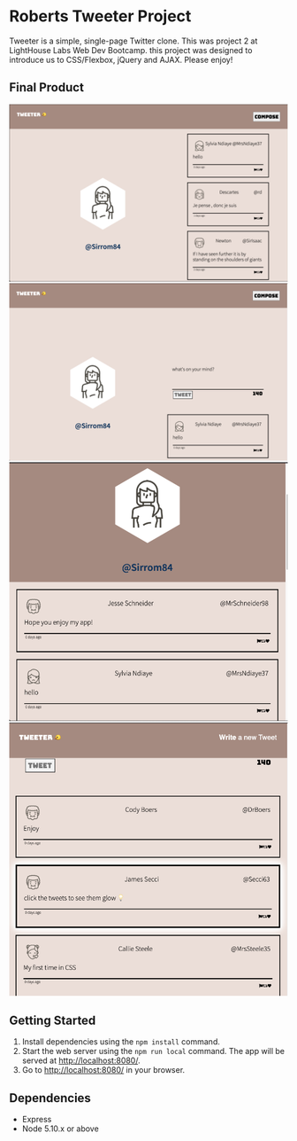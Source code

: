 # Roberts Tweeter Project

Tweeter is a simple, single-page Twitter clone. This was project 2 at LightHouse Labs Web Dev Bootcamp. this project was designed to introduce us to CSS/Flexbox, jQuery and AJAX. Please enjoy!

## Final Product

!["Desktop View1"](https://github.com/Sirrom84/tweeter/blob/master/docs/desktop%20closed.png)
!["Desktop View2"](https://github.com/Sirrom84/tweeter/blob/master/docs/desktop%20open.png)
!["Mobile view"](https://github.com/Sirrom84/tweeter/blob/master/docs/mobile%20closed.png)
!["Lights!"](https://github.com/Sirrom84/tweeter/blob/master/docs/mobile%20lights.png)

## Getting Started

1. Install dependencies using the `npm install` command.
2. Start the web server using the `npm run local` command. The app will be served at <http://localhost:8080/>.
3. Go to <http://localhost:8080/> in your browser.

## Dependencies

- Express
- Node 5.10.x or above
